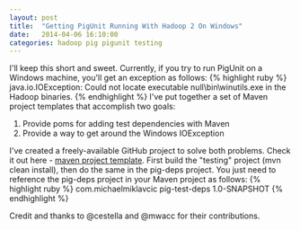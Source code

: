 ```yaml
---
layout: post
title:  "Getting PigUnit Running With Hadoop 2 On Windows"
date:   2014-04-06 16:10:00
categories: hadoop pig pigunit testing
---
```


I'll keep this short and sweet. Currently, if you try to run PigUnit on a Windows machine, you'll get an exception as follows:
{% highlight ruby %}
java.io.IOException: Could not locate executable null\bin\winutils.exe 
in the Hadoop binaries.
{% endhighlight %}
I've put together a set of Maven project templates that accomplish two goals:

1. Provide poms for adding test dependencies with Maven
2. Provide a way to get around the Windows IOException

I've created a freely-available GitHub project to solve both problems. Check it out here - [maven project template](https://github.com/mmiklavc/maven-project-templates). First build the "testing" project (mvn clean install), then do the same in the pig-deps project. You just need to reference the pig-deps project in your Maven project as follows:
{% highlight ruby %}
<dependency>
    <groupId>com.michaelmiklavcic</groupId>
    <artifactId>pig-test-deps</artifactId>
    <version>1.0-SNAPSHOT</version>
</dependency>
{% endhighlight %}

Credit and thanks to @cestella and @mwacc for their contributions.
